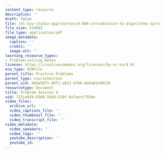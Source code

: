 ```yaml
---
content_type: resource
description: ''
draft: false
file: /ol-ocw-studio-app/courses/6-006-introduction-to-algorithms-spring-2020/722ca920030656d4518f6a7aecc793be_MIT6_006S20_prob9.pdf
file_size: 514663
file_type: application/pdf
image_metadata:
  caption: ''
  credit: ''
  image-alt: ''
learning_resource_types:
- Problem-solving Notes
license: https://creativecommons.org/licenses/by-nc-sa/4.0/
ocw_type: OCWFile
parent_title: Practice Problems
parent_type: CourseSection
parent_uid: 60da50f1-00f1-a813-476b-6e6a65e98226
resourcetype: Document
title: Problem Session 9
uid: 722ca920-0306-56d4-518f-6a7aecc793be
video_files:
  archive_url: ''
  video_captions_file: ''
  video_thumbnail_file: ''
  video_transcript_file: ''
video_metadata:
  video_speakers: ''
  video_tags: ''
  youtube_description: ''
  youtube_id: ''
---
```

